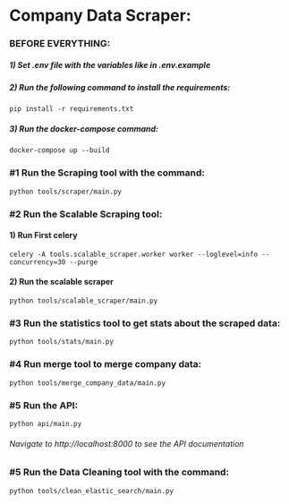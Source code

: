 # Company Data Scraper:

### BEFORE EVERYTHING:

##### 1) Set .env file with the variables like in .env.example

##### 2) Run the following command to install the requirements:

```pip install -r requirements.txt```

##### 3) Run the docker-compose command:

```docker-compose up --build```

### #1 Run the Scraping tool with the command:

```python tools/scraper/main.py```

### #2 Run the Scalable Scraping tool:

#### 1) Run First celery

```celery -A tools.scalable_scraper.worker worker --loglevel=info --concurrency=30 --purge```

#### 2) Run the scalable scraper

```python tools/scalable_scraper/main.py```

### #3 Run the statistics tool to get stats about the scraped data:

```python tools/stats/main.py```

### #4 Run merge tool to merge company data:

```python tools/merge_company_data/main.py```

### #5 Run the API:

```python api/main.py```

###### Navigate to http://localhost:8000 to see the API documentation

### #5 Run the Data Cleaning tool with the command:

```python tools/clean_elastic_search/main.py```